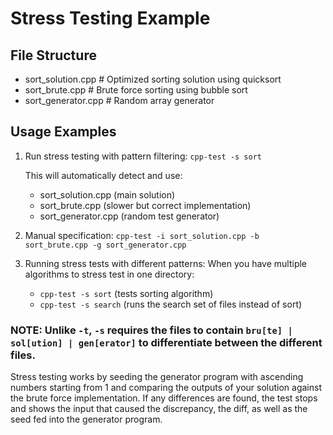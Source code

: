 # Stress Testing Example

## File Structure
- sort_solution.cpp      # Optimized sorting solution using quicksort
- sort_brute.cpp         # Brute force sorting using bubble sort
- sort_generator.cpp     # Random array generator

## Usage Examples

1. Run stress testing with pattern filtering:
   `cpp-test -s sort`
   
   This will automatically detect and use:
   - sort_solution.cpp (main solution)
   - sort_brute.cpp (slower but correct implementation)
   - sort_generator.cpp (random test generator)

2. Manual specification:
   `cpp-test -i sort_solution.cpp -b sort_brute.cpp -g sort_generator.cpp`

3. Running stress tests with different patterns:
   When you have multiple algorithms to stress test in one directory:
   - `cpp-test -s sort` (tests sorting algorithm)
   - `cpp-test -s search` (runs the search set of files instead of sort)

### NOTE: Unlike `-t`, `-s` requires the files to contain `bru[te] | sol[ution] | gen[erator]` to differentiate between the different files.

Stress testing works by seeding the generator program with ascending numbers starting from 1 and comparing the outputs of your solution against the brute force implementation. If any differences are found, the test stops and shows the input that caused the discrepancy, the diff, as well as the seed fed into the generator program.
